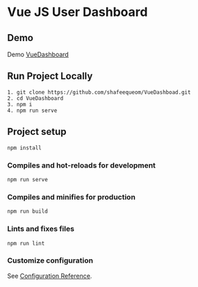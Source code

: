 # Vue JS User Dashboard

## Demo
Demo [VueDashboard](https://shafeequeom.github.io/VueDashboad)

## Run Project Locally
```
1. git clone https://github.com/shafeequeom/VueDashboad.git
2. cd VueDashboard
3. npm i
4. npm run serve
```

## Project setup
```
npm install
```

### Compiles and hot-reloads for development
```
npm run serve
```

### Compiles and minifies for production
```
npm run build
```

### Lints and fixes files
```
npm run lint
```

### Customize configuration
See [Configuration Reference](https://cli.vuejs.org/config/).
